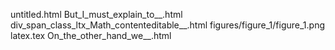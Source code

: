 untitled.html
But_I_must_explain_to__.html
div_span_class_ltx_Math_contenteditable__.html
figures/figure_1/figure_1.png
latex.tex
On_the_other_hand_we__.html
